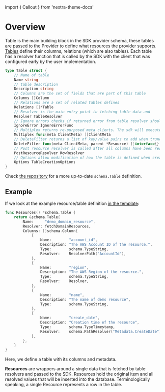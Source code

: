 import { Callout } from 'nextra-theme-docs'

# Overview

Table is the main building block in the SDK provider schema, these tables are passed to the Provider to define what resources the provider supports. [Tables](https://github.com/cloudquery/cq-provider-sdk/blob/main/provider/schema/table.go) define their columns, relations (which are also tables). Each table has a resolver function that is called by the SDK with the client that was configured early by the user implementation.

```go
type Table struct {
	// Name of table
	Name string
	// table description
	Description string
	// Columns are the set of fields that are part of this table
	Columns []Column
	// Relations are a set of related tables defines
	Relations []*Table
	// Resolver is the main entry point to fetching table data and
	Resolver TableResolver
	// Ignore errors checks if returned error from table resolver should be ignored.
	IgnoreError IgnoreErrorFunc
	// Multiplex returns re-purposed meta clients. The sdk will execute the table with each of them
	Multiplex func(meta ClientMeta) []ClientMeta
	// DeleteFilter returns a list of key/value pairs to add when truncating this table's data from the database.
	DeleteFilter func(meta ClientMeta, parent *Resource) []interface{}
	// Post resource resolver is called after all columns have been resolved, and before resource is inserted to database.
	PostResourceResolver RowResolver
	// Options allow modification of how the table is defined when created
	Options TableCreationOptions
}
```

Check [the repository](https://github.com/cloudquery/cq-provider-sdk/blob/main/provider/schema/table.go) for a more up-to-date `schema.Table` definition.

## Example

If we look at the example resource/table definition [in the template](https://github.com/cloudquery/cq-provider-template/blob/main/resources/services/demo/resource.go):

```go
func Resources() *schema.Table {
	return &schema.Table{
		Name:     "demo_domain_resource",
		Resolver: fetchDomainResources,
		Columns: []schema.Column{
			{
				Name:        "account_id",
				Description: "The AWS Account ID of the resource.",
				Type:        schema.TypeString,
				Resolver:    ResolverPath("AccountId"),
			},
			{
				Name:        "region",
				Description: "The AWS Region of the resource.",
				Type:        schema.TypeString,
				Resolver:    Resolver,
			},
			{
				Name:        "name",
				Description: "The name of demo resource",
				Type:        schema.TypeString,
			},
			{
				Name:        "create_date",
				Description: "Creation time of the resource",
				Type:        schema.TypeTimestamp,
				Resolver:    schema.PathResolver("Metadata.CreateDate"),
			},
		},
	}
}
```

Here, we define a table with its columns and metadata.

<Callout type="info">

**Resources** are wrappers around a single data that is fetched by table resolvers and passed to the SDK. Resources hold the original item and all resolved values that will be inserted into the database.
Terminologically speaking, a single Resource represents a row in the table.

</Callout>
